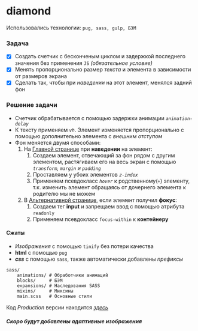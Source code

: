 # diamond
Использовались технологии: `pug, sass, gulp, БЭМ`
### Задача
 - [X] Создать счетчик с бесконченым циклом и задержкой последнего значения без применения `JS` _(обязательное условие)_
 - [X] Менять пропорционально размер _текста_ и элемента в зависимости от размеров экрана
 - [X] Сделать так, чтобы при _наведении_ на этот элемент, менялся задний фон
### Решение задачи
+ Счетчик обрабатывается с помощью задержки анимации _`animation-delay`_
+ К тексту применяем _`vh`_. Элемент изменяется пропорционально с помощью дополнительно элемента c _внешним отступом_
+ Фон меняется двумя способами:
     1. На [Главной странице](https://scofield001.github.io/diamond/) при **наведении** на элемент:
        1. Создаем элемент, отвечающий за фон рядом с другим элементом,
            растягиваем его на весь экран с помощью _`transform`, `margin` и `padding`_
        2. Проставляем у убоих элементов _`z-index`_
        3. Применяем псевдокласс _`hover`_ к родственному(`+`) элементу,
            т.к. изменить элемент обращаясь от дочернего элемента к родителю мы не можем
     1. В [Альтернативной странице](https://scofield001.github.io/diamond/focus), если элемент получил **фокус**:
        1. Создаем тег **input** и запрещаем ввод c помощью атрибута `readonly`
        2. Применяем псевдокласс `focus-within` к **контейнеру**
#### Сжаты
+ _Изображения_ с помощью `tinify` без потери качества
+ **html** с помощью `pug`
+ ***css*** c помощью `sass`, также автоматически добавлены _префиксы_
```
sass/
    animations/ # Обработчики анимаций
    blocks/     # БЭМ
    expansions/ # Наследования SASS
    mixins/     # Миксины
    main.scss   # Основные стили
```
        
        
Код *Production* версии находится _[здесь](https://github.com/Scofield001/scofield001.github.io/tree/master/diamond)_
##### Скоро будут добавлены адаптивные изображения

